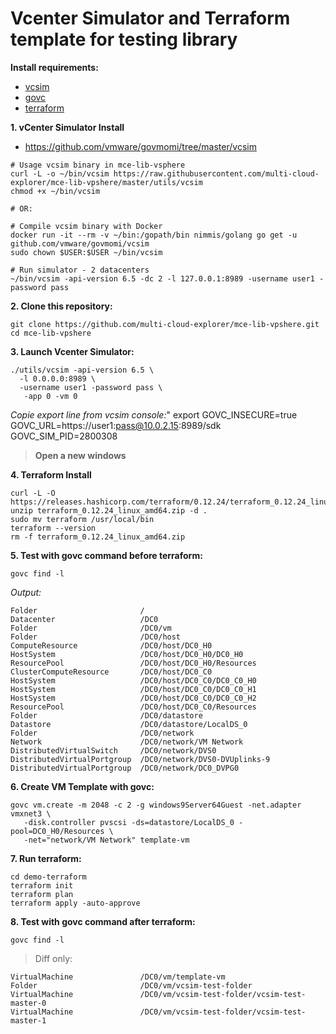 # Vcenter Simulator and Terraform template for testing library

**Install requirements:**

* [vcsim](https://github.com/vmware/govmomi/tree/master/vcsim)
* [govc](https://github.com/vmware/govmomi/tree/master/govc)
* [terraform](https://www.terraform.io/docs/providers/vsphere/)

**1. vCenter Simulator Install**

- https://github.com/vmware/govmomi/tree/master/vcsim

```shell
# Usage vcsim binary in mce-lib-vsphere
curl -L -o ~/bin/vcsim https://raw.githubusercontent.com/multi-cloud-explorer/mce-lib-vpshere/master/utils/vcsim
chmod +x ~/bin/vcsim

# OR:

# Compile vcsim binary with Docker
docker run -it --rm -v ~/bin:/gopath/bin nimmis/golang go get -u github.com/vmware/govmomi/vcsim
sudo chown $USER:$USER ~/bin/vcsim

# Run simulator - 2 datacenters
~/bin/vcsim -api-version 6.5 -dc 2 -l 127.0.0.1:8989 -username user1 -password pass
```

**2. Clone this repository:**

```shell script
git clone https://github.com/multi-cloud-explorer/mce-lib-vpshere.git
cd mce-lib-vpshere
```

**3. Launch Vcenter Simulator:**

```shell script
./utils/vcsim -api-version 6.5 \
  -l 0.0.0.0:8989 \
  -username user1 -password pass \
   -app 0 -vm 0
```

*Copie export line from vcsim console:*"
export GOVC_INSECURE=true GOVC_URL=https://user1:pass@10.0.2.15:8989/sdk GOVC_SIM_PID=2800308

> **Open a new windows**

**4. Terraform Install**

```shell script
curl -L -O https://releases.hashicorp.com/terraform/0.12.24/terraform_0.12.24_linux_amd64.zip
unzip terraform_0.12.24_linux_amd64.zip -d .
sudo mv terraform /usr/local/bin
terraform --version
rm -f terraform_0.12.24_linux_amd64.zip
```

**5. Test with govc command before terraform:**

```shell
govc find -l
```

*Output:*
```
Folder                       /
Datacenter                   /DC0
Folder                       /DC0/vm
Folder                       /DC0/host
ComputeResource              /DC0/host/DC0_H0
HostSystem                   /DC0/host/DC0_H0/DC0_H0
ResourcePool                 /DC0/host/DC0_H0/Resources
ClusterComputeResource       /DC0/host/DC0_C0
HostSystem                   /DC0/host/DC0_C0/DC0_C0_H0
HostSystem                   /DC0/host/DC0_C0/DC0_C0_H1
HostSystem                   /DC0/host/DC0_C0/DC0_C0_H2
ResourcePool                 /DC0/host/DC0_C0/Resources
Folder                       /DC0/datastore
Datastore                    /DC0/datastore/LocalDS_0
Folder                       /DC0/network
Network                      /DC0/network/VM Network
DistributedVirtualSwitch     /DC0/network/DVS0
DistributedVirtualPortgroup  /DC0/network/DVS0-DVUplinks-9
DistributedVirtualPortgroup  /DC0/network/DC0_DVPG0
```

**6. Create VM Template with govc:**

```shell
govc vm.create -m 2048 -c 2 -g windows9Server64Guest -net.adapter vmxnet3 \
   -disk.controller pvscsi -ds=datastore/LocalDS_0 -pool=DC0_H0/Resources \
   -net="network/VM Network" template-vm
```

**7. Run terraform:**

```shell
cd demo-terraform
terraform init
terraform plan
terraform apply -auto-approve
```

**8. Test with govc command after terraform:**

```shell
govc find -l
```

> Diff only:

```
VirtualMachine               /DC0/vm/template-vm
Folder                       /DC0/vm/vcsim-test-folder
VirtualMachine               /DC0/vm/vcsim-test-folder/vcsim-test-master-0
VirtualMachine               /DC0/vm/vcsim-test-folder/vcsim-test-master-1
```
